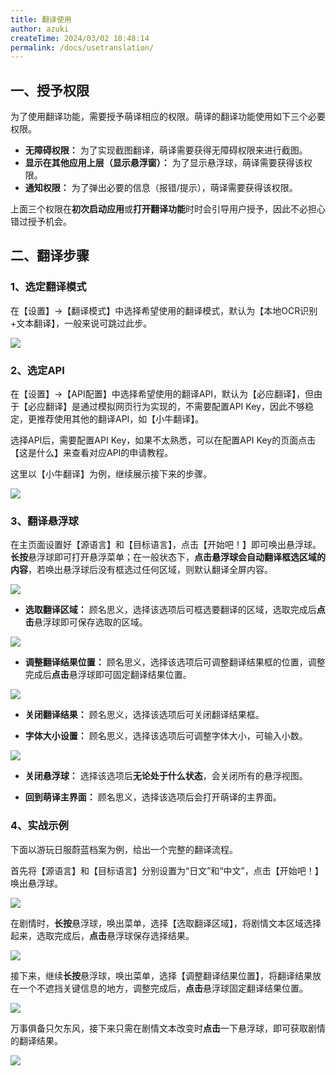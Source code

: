```yaml
---
title: 翻译使用
author: azuki
createTime: 2024/03/02 10:48:14
permalink: /docs/usetranslation/
---
```


## 一、授予权限

为了使用翻译功能，需要授予萌译相应的权限。萌译的翻译功能使用如下三个必要权限。

- **无障碍权限：** 为了实现截图翻译，萌译需要获得无障碍权限来进行截图。
- **显示在其他应用上层（显示悬浮窗）：** 为了显示悬浮球，萌译需要获得该权限。
- **通知权限：** 为了弹出必要的信息（报错/提示），萌译需要获得该权限。

上面三个权限在**初次启动应用**或**打开翻译功能**时时会引导用户授予，因此不必担心错过授予机会。

## 二、翻译步骤

### 1、选定翻译模式

在【设置】->【翻译模式】中选择希望使用的翻译模式，默认为【本地OCR识别+文本翻译】，一般来说可跳过此步。

<img src="https://img.moetranslate.top/usetranslation_mode.jpg"/>

### 2、选定API

在【设置】->【API配置】中选择希望使用的翻译API，默认为【必应翻译】，但由于【必应翻译】是通过模拟网页行为实现的，不需要配置API Key，因此不够稳定，更推荐使用其他的翻译API，如【小牛翻译】。

选择API后，需要配置API Key，如果不太熟悉，可以在配置API Key的页面点击【这是什么】来查看对应API的申请教程。

这里以【小牛翻译】为例，继续展示接下来的步骤。

<img src="https://img.moetranslate.top/usetranslation_api.jpg"/>

### 3、翻译悬浮球

在主页面设置好【源语言】和【目标语言】，点击【开始吧！】即可唤出悬浮球。**长按**悬浮球即可打开悬浮菜单；在一般状态下，**点击悬浮球会自动翻译框选区域的内容**，若唤出悬浮球后没有框选过任何区域，则默认翻译全屏内容。

<img src="https://img.moetranslate.top/usetranslation_menu.jpg"/>

- **选取翻译区域：** 顾名思义，选择该选项后可框选要翻译的区域，选取完成后**点击**悬浮球即可保存选取的区域。

<img src="https://img.moetranslate.top/usetranslation_select.jpg"/>

- **调整翻译结果位置：** 顾名思义，选择该选项后可调整翻译结果框的位置，调整完成后**点击**悬浮球即可固定翻译结果位置。

<img src="https://img.moetranslate.top/usetranslation_result.jpg"/>

- **关闭翻译结果：** 顾名思义，选择该选项后可关闭翻译结果框。

- **字体大小设置：** 顾名思义，选择该选项后可调整字体大小，可输入小数。

<img src="https://img.moetranslate.top/usetranslation_size.jpg"/>

- **关闭悬浮球：** 选择该选项后**无论处于什么状态**，会关闭所有的悬浮视图。


- **回到萌译主界面：** 顾名思义，选择该选项后会打开萌译的主界面。

### 4、实战示例

下面以游玩日服蔚蓝档案为例，给出一个完整的翻译流程。

首先将【源语言】和【目标语言】分别设置为“日文”和“中文”，点击【开始吧！】唤出悬浮球。

<img src="https://img.moetranslate.top/usetranslation_example_1.jpg"/>

在剧情时，**长按**悬浮球，唤出菜单，选择【选取翻译区域】，将剧情文本区域选择起来，选取完成后，**点击**悬浮球保存选择结果。

<img src="https://img.moetranslate.top/usetranslation_example_2.jpg"/>

接下来，继续**长按**悬浮球，唤出菜单，选择【调整翻译结果位置】，将翻译结果放在一个不遮挡关键信息的地方，调整完成后，**点击**悬浮球固定翻译结果位置。

<img src="https://img.moetranslate.top/usetranslation_example_3.jpg"/>

万事俱备只欠东风，接下来只需在剧情文本改变时**点击**一下悬浮球，即可获取剧情的翻译结果。

<img src="https://img.moetranslate.top/usetranslation_example_4.jpg"/>

